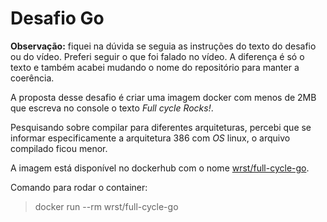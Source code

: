 # Desafio Go

**Observação:** fiquei na dúvida se seguia as instruções do texto do desafio ou do vídeo. Preferi seguir o que foi falado no vídeo. A diferença é só o texto e também acabei mudando o nome do repositório para manter a coerência.

A proposta desse desafio é criar uma imagem docker com menos de 2MB que escreva no console o texto *Full cycle Rocks!*.

Pesquisando sobre compilar para diferentes arquiteturas, percebi que se informar especificamente a arquitetura 386 com *OS* linux, o arquivo compilado ficou menor.

A imagem está disponível no dockerhub com o nome [wrst/full-cycle-go](https://hub.docker.com/r/wrst/full-cycle-go).

Comando para rodar o container:
> docker run --rm wrst/full-cycle-go